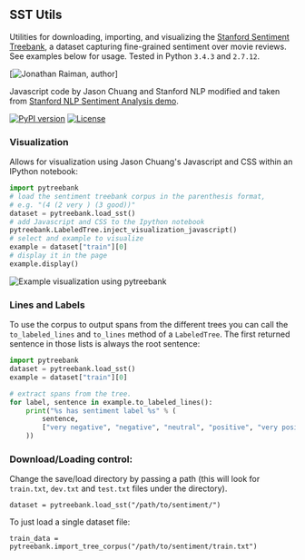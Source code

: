 SST Utils
---------

Utilities for downloading, importing, and visualizing the [Stanford Sentiment Treebank](http://nlp.stanford.edu/sentiment/treebank.html), a dataset capturing fine-grained sentiment over movie reviews.
See examples below for usage. Tested in Python `3.4.3` and `2.7.12`.

[![Jonathan Raiman, author](https://img.shields.io/badge/Author-Jonathan%20Raiman%20-blue.svg)]

Javascript code by Jason Chuang and Stanford NLP modified and taken from [Stanford NLP Sentiment Analysis demo](http://nlp.stanford.edu:8080/sentiment/rntnDemo.html).

[![PyPI version](https://badge.fury.io/py/pytreebank.svg)](https://badge.fury.io/py/pytreebank)
[![License](https://img.shields.io/badge/license-MIT-blue.svg)](LICENSE.md)

### Visualization

Allows for visualization using Jason Chuang's Javascript and CSS within an IPython notebook:

```python
import pytreebank
# load the sentiment treebank corpus in the parenthesis format,
# e.g. "(4 (2 very ) (3 good))"
dataset = pytreebank.load_sst()
# add Javascript and CSS to the Ipython notebook
pytreebank.LabeledTree.inject_visualization_javascript()
# select and example to visualize
example = dataset["train"][0]
# display it in the page
example.display()
```

![Example visualization using pytreebank](visualization_example.png)

### Lines and Labels

To use the corpus to output spans from the different trees you can call the `to_labeled_lines` and `to_lines` method of a `LabeledTree`. The first returned sentence in those lists is always the root sentence:

```python
import pytreebank
dataset = pytreebank.load_sst()
example = dataset["train"][0]

# extract spans from the tree.
for label, sentence in example.to_labeled_lines():
	print("%s has sentiment label %s" % (
		sentence,
		["very negative", "negative", "neutral", "positive", "very positive"][label]
	))
```

### Download/Loading control:

Change the save/load directory by passing a path (this will look for
`train.txt`, `dev.txt` and `test.txt` files under the directory).

```
dataset = pytreebank.load_sst("/path/to/sentiment/")
```

To just load a single dataset file:

```
train_data = pytreebank.import_tree_corpus("/path/to/sentiment/train.txt")
```


